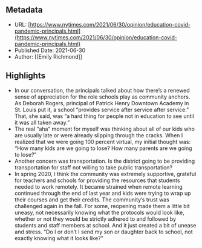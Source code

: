 ## Metadata
* URL: [https://www.nytimes.com/2021/06/30/opinion/education-covid-pandemic-principals.html](https://www.nytimes.com/2021/06/30/opinion/education-covid-pandemic-principals.html)
* Published Date: 2021-06-30
* Author: [[Emily Richmond]]

## Highlights
* In our conversation, the principals talked about how there’s a renewed sense of appreciation for the role schools play as community anchors. As Deborah Rogers, principal of Patrick Henry Downtown Academy in St. Louis put it, a school “provides service after service after service.” That, she said, was “a hard thing for people not in education to see until it was all taken away.”
* The real “aha” moment for myself was thinking about all of our kids who are usually late or were already slipping through the cracks. When I realized that we were going 100 percent virtual, my initial thought was: “How many kids are we going to lose? How many parents are we going to lose?”
* Another concern was transportation. Is the district going to be providing transportation for staff not willing to take public transportation?
* In spring 2020, I think the community was extremely supportive, grateful for teachers and schools for providing the resources that students needed to work remotely. It became strained when remote learning continued through the end of last year and kids were trying to wrap up their courses and get their credits. The community’s trust was challenged again in the fall. For some, reopening made them a little bit uneasy, not necessarily knowing what the protocols would look like, whether or not they would be strictly adhered to and followed by students and staff members at school. And it just created a bit of unease and stress. “Do I or don’t I send my son or daughter back to school, not exactly knowing what it looks like?”